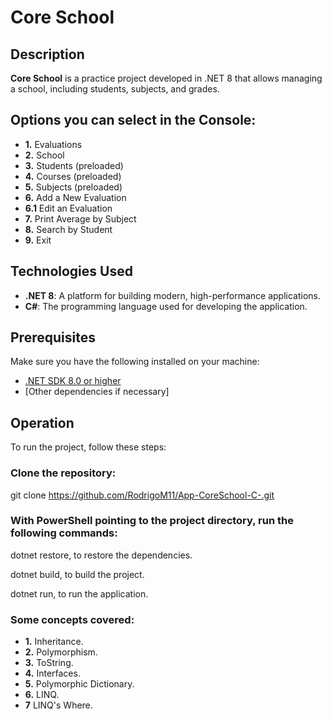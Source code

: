 ﻿# Core School

## Description

**Core School** is a practice project developed in .NET 8 that allows managing a school, including students, subjects, and grades.

## Options you can select in the Console:

- **1.** Evaluations 
- **2.** School
- **3.** Students (preloaded)
- **4.** Courses (preloaded)
- **5.** Subjects (preloaded)
- **6.** Add a New Evaluation
- **6.1** Edit an Evaluation
- **7.** Print Average by Subject
- **8.** Search by Student
- **9.** Exit

## Technologies Used

- **.NET 8**: A platform for building modern, high-performance applications.
- **C#**: The programming language used for developing the application.

## Prerequisites

Make sure you have the following installed on your machine:

- [.NET SDK 8.0 or higher](https://dotnet.microsoft.com/download/dotnet/8.0)
- [Other dependencies if necessary]

## Operation

To run the project, follow these steps:

### Clone the repository:

git clone https://github.com/RodrigoM11/App-CoreSchool-C-.git

### With PowerShell pointing to the project directory, run the following commands:

   dotnet restore, to restore the dependencies.

   dotnet build, to build the project.

   dotnet run, to run the application.


### Some concepts covered:

- **1.** Inheritance.
- **2.** Polymorphism.
- **3.** ToString.
- **4.** Interfaces. 
- **5.** Polymorphic Dictionary.
- **6.** LINQ.
- **7**  LINQ's Where.

